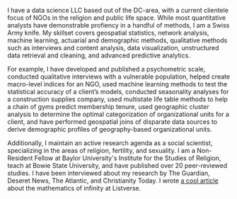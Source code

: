 I have a data science LLC based out of the DC-area, with a current clientele focus of NGOs in the religion and public life space. While most quantitative analysts have demonstrable profiency in a handful of methods, I am a Swiss Army knife. My skillset covers geospatial statistics, network analysis, machine learning, actuarial and demographic methods, qualitative methods such as interviews and content analysis, data visualization, unstructured data retrieval and cleaning, and advanced predictive analytics. 

For example, I have developed and published a psychometric scale, conducted qualitative interviews with a vulnerable population, helped create macro-level indices for an NGO, used machine learning methods to test the statistical accuracy of a client’s models, conducted seasonality analyses for a construction supplies company, used multistate life table methods to help a chain of gyms predict membership tenure, used geographic cluster analysis to determine the optimal categorization of organizational units for a client, and have performed geospatial joins of disparate data sources to derive demographic profiles of geography-based organizational units. 

Additionally, I maintain an active research agenda as a social scientist, specializing in the areas of religion, fertility, and sexuality. I am a Non-Resident Fellow at Baylor University's Institute for the Studies of Religion, teach at Bowie State University, and have published over 20 peer-reviewed studies. I have been interviewed about my research by The Guardian, Deseret News, The Atlantic, and Christianity Today. I wrote [a cool article](https://listverse.com/2018/04/26/10-facts-from-the-bizarre-world-of-infinite-math/) about the mathematics of infinity at Listverse. 
